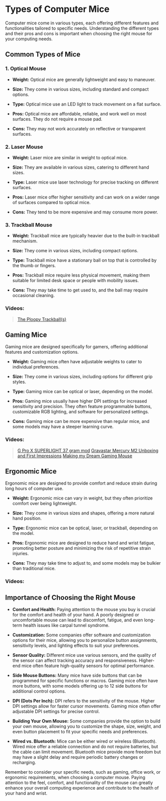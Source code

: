 # Types of Computer Mice

Computer mice come in various types, each offering different features and functionalities tailored to specific needs. Understanding the different types and their pros and cons is important when choosing the right mouse for your computing needs.

## Common Types of Mice

### 1. Optical Mouse

- **Weight:** Optical mice are generally lightweight and easy to maneuver.

- **Size:** They come in various sizes, including standard and compact options.

- **Type:** Optical mice use an LED light to track movement on a flat surface.

- **Pros:** Optical mice are affordable, reliable, and work well on most surfaces. They do not require a mouse pad.

- **Cons:** They may not work accurately on reflective or transparent surfaces.

### 2. Laser Mouse

- **Weight:** Laser mice are similar in weight to optical mice.

- **Size:** They are available in various sizes, catering to different hand sizes.

- **Type:** Laser mice use laser technology for precise tracking on different surfaces.

- **Pros:** Laser mice offer higher sensitivity and can work on a wider range of surfaces compared to optical mice.

- **Cons:** They tend to be more expensive and may consume more power.

### 3. Trackball Mouse

- **Weight:** Trackball mice are typically heavier due to the built-in trackball mechanism.

- **Size:** They come in various sizes, including compact options.

- **Type:** Trackball mice have a stationary ball on top that is controlled by the thumb or fingers.

- **Pros:** Trackball mice require less physical movement, making them suitable for limited desk space or people with mobility issues.

- **Cons:** They may take time to get used to, and the ball may require occasional cleaning.

### Videos:
> [The Ploopy Trackball(s)](https://youtu.be/JczNHT_2uHA?si=VuqRhx1uJIG2RTxy)

## Gaming Mice

Gaming mice are designed specifically for gamers, offering additional features and customization options.

- **Weight:** Gaming mice often have adjustable weights to cater to individual preferences.

- **Size:** They come in various sizes, including options for different grip styles.

- **Type:** Gaming mice can be optical or laser, depending on the model.

- **Pros:** Gaming mice usually have higher DPI settings for increased sensitivity and precision. They often feature programmable buttons, customizable RGB lighting, and software for personalized settings.

- **Cons:** Gaming mice can be more expensive than regular mice, and some models may have a steeper learning curve.

### Videos:
> [G Pro X SUPERLIGHT 37 gram mod](https://www.youtube.com/watch?v=BQThu5b5hR8&list=LL&index=7)
> [Gravastar Mercury M2 Unboxing and First Impressions](https://www.youtube.com/watch?v=h9ZLYn_dgjg)
> [Making my Dream Gaming Mouse](https://www.youtube.com/watch?v=xvz8KjCpdLE)

## Ergonomic Mice

Ergonomic mice are designed to provide comfort and reduce strain during long hours of computer use.

- **Weight:** Ergonomic mice can vary in weight, but they often prioritize comfort over being lightweight.

- **Size:** They come in various sizes and shapes, offering a more natural hand position.

- **Type:** Ergonomic mice can be optical, laser, or trackball, depending on the model.

- **Pros:** Ergonomic mice are designed to reduce hand and wrist fatigue, promoting better posture and minimizing the risk of repetitive strain injuries.

- **Cons:** They may take time to adjust to, and some models may be bulkier than traditional mice.

### Videos:

## Importance of Choosing the Right Mouse

- **Comfort and Health:** Paying attention to the mouse you buy is crucial for the comfort and health of your hand. A poorly designed or uncomfortable mouse can lead to discomfort, fatigue, and even long-term health issues like carpal tunnel syndrome.

- **Customization:** Some companies offer software and customization options for their mice, allowing you to personalize button assignments, sensitivity levels, and lighting effects to suit your preferences.

- **Sensor Quality:** Different mice use various sensors, and the quality of the sensor can affect tracking accuracy and responsiveness. Higher-end mice often feature high-quality sensors for optimal performance.

- **Side Mouse Buttons:** Many mice have side buttons that can be programmed for specific functions or macros. Gaming mice often have more buttons, with some models offering up to 12 side buttons for additional control options.

- **DPI (Dots Per Inch):** DPI refers to the sensitivity of the mouse. Higher DPI settings allow for faster cursor movements. Gaming mice often offer adjustable DPI settings for precise control.

- **Building Your Own Mouse:** Some companies provide the option to build your own mouse, allowing you to customize the shape, size, weight, and even button placement to fit your specific needs and preferences.

- **Wired vs. Bluetooth:** Mice can be either wired or wireless (Bluetooth). Wired mice offer a reliable connection and do not require batteries, but the cable can limit movement. Bluetooth mice provide more freedom but may have a slight delay and require periodic battery changes or recharging.

Remember to consider your specific needs, such as gaming, office work, or ergonomic requirements, when choosing a computer mouse. Paying attention to the feel, comfort, and functionality of the mouse can greatly enhance your overall computing experience and contribute to the health of your hand and wrist.